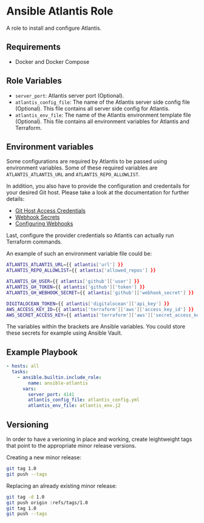 # Ansible Atlantis Role

A role to install and configure Atlantis.

## Requirements

- Docker and Docker Compose

## Role Variables

- `server_port`: Atlantis server port (Optional). 
- `atlantis_config_file`: The name of the Atlantis server side config file (Optional). This file contains all server side config for Atlantis.
- `atlantis_env_file`: The name of the Atlantis environment template file (Optional). This file contains all environment variables for Atlantis and Terraform.

## Environment variables

Some configurations are required by Atlantis to be passed using environment variables. Some of these required variables are `ATLANTIS_ATLANTIS_URL` and `ATLANTIS_REPO_ALLOWLIST`.

In addition, you also have to provide the configuration and credentails for your desired Git host. Please take a look at the documentation for further details:
  - [Git Host Access Credentials](https://www.runatlantis.io/docs/access-credentials.html)
  - [Webhook Secrets](https://www.runatlantis.io/docs/webhook-secrets.html)
  - [Configuring Webhooks](https://www.runatlantis.io/docs/configuring-webhooks.html)

Last, configure the provider credentials so Atlantis can actually run Terraform commands.

An example of such an environment variable file could be:

```bash
ATLANTIS_ATLANTIS_URL={{ atlantis['url'] }}
ATLANTIS_REPO_ALLOWLIST={{ atlantis['allowed_repos'] }}

ATLANTIS_GH_USER={{ atlantis['github']['user'] }}
ATLANTIS_GH_TOKEN={{ atlantis['github']['token'] }}
ATLANTIS_GH_WEBHOOK_SECRET={{ atlantis['github']['webhook_secret'] }}

DIGITALOCEAN_TOKEN={{ atlantis['digitalocean']['api_key'] }}
AWS_ACCESS_KEY_ID={{ atlantis['terraform']['aws']['access_key_id'] }}
AWS_SECRET_ACCESS_KEY={{ atlantis['terraform']['aws']['secret_access_key'] }}
```

The variables within the brackets are Ansible variables. You could store these secrets for example using Ansible Vault.

## Example Playbook

```yaml
- hosts: all
  tasks:
    - ansible.builtin.include_role:
        name: ansible-atlantis
      vars:
        server_port: 4141
        atlantis_config_file: atlantis_config.yml
        atlantis_env_file: atlantis_env.j2
```

## Versioning

In order to have a verioning in place and working, create leightweight tags that point to the appropriate minor release versions.

Creating a new minor release:

```bash
git tag 1.0
git push --tags
```

Replacing an already existing minor release:

```bash
git tag -d 1.0
git push origin :refs/tags/1.0
git tag 1.0
git push --tags
```
